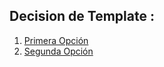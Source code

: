 ## Decision de Template :
 1. [Primera Opción ](IngSoftware/Informes/Entregas/Primera_entrega1.pdf)
 2. [Segunda Opción ](IngSoftware/Informes/Entregas/Primera_entrega2.pdf)
